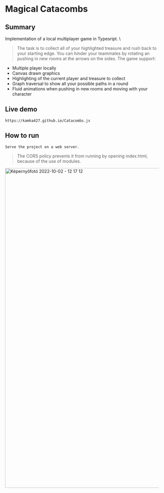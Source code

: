 # Magical Catacombs

## Summary
Implementation of a local multiplayer game in Typesript. \
> The task is to collect all of your highlighted treasure and rush back to your starting edge.
> You can hinder your teammates by rotating an pushing in new rooms at the arrows on the sides.
The game support:
- Multiple player locally
- Canvas drawn graphics
- Highlighting of the current player and treasure to collect
- Graph traversal to show all your possible paths in a round
- Fluid animations when pushing in new rooms and moving with your character

## Live demo
```https://kamka427.github.io/Catacombs.js```

## How to run
```Serve the project on a web server.```
> The CORS policy prevents it from running by opening index.html, because of the use of modules.

<img width="1047" alt="Képernyőfotó 2022-10-02 - 12 17 12" src="https://user-images.githubusercontent.com/73647069/193449167-78e15461-2c2a-4582-8e55-323e4d6f8d90.png">
